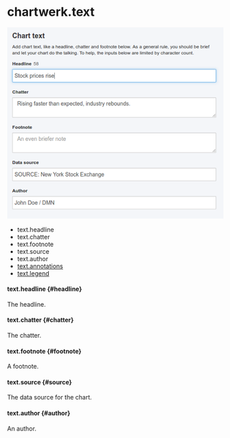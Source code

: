 # chartwerk.text

<img src="../img/screenshots/text.png" class="screenshot" />

- text.headline
- text.chatter
- text.footnote
- text.source
- text.author
- [text.annotations](annotations.md)
- [text.legend](legend.md)

#### text.headline {#headline}

The headline.

#### text.chatter {#chatter}

The chatter.

#### text.footnote {#footnote}

A footnote.

#### text.source {#source}

The data source for the chart.

#### text.author {#author}

An author.